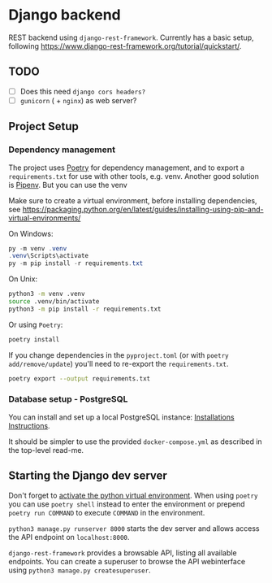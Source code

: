 # Django backend

REST backend using `django-rest-framework`.
Currently has a basic setup, following <https://www.django-rest-framework.org/tutorial/quickstart/>.

## TODO

- [ ] Does this need `django cors headers?`
- [ ] `gunicorn` ( + `nginx`) as web server?

## Project Setup

### Dependency management

The project uses [Poetry](https://python-poetry.org/) for dependency management, and to export a `requirements.txt` for use with other tools, e.g. venv. Another good solution is [Pipenv](https://pipenv.pypa.io/en/latest/). But you can use the venv

Make sure to create a virtual environment, before installing dependencies, see <https://packaging.python.org/en/latest/guides/installing-using-pip-and-virtual-environments/>

On Windows:
```powershell
py -m venv .venv
.venv\Scripts\activate
py -m pip install -r requirements.txt
```

On Unix:
``` sh
python3 -m venv .venv
source .venv/bin/activate
python3 -m pip install -r requirements.txt
```

Or using `Poetry`:

``` sh
poetry install
```

If you change dependencies in the `pyproject.toml` (or with `poetry add/remove/update`) you'll need to re-export the `requirements.txt`.
``` sh
poetry export --output requirements.txt
```

### Database setup - PostgreSQL

You can install and set up a local PostgreSQL instance: [Installations Instructions](https://www.postgresql.org/download/).

It should be simpler to use the provided `docker-compose.yml` as described in the top-level read-me.

## Starting the Django dev server

Don't forget to [activate the python virtual environment](https://packaging.python.org/en/latest/guides/installing-using-pip-and-virtual-environments/). When using `poetry` you can use `poetry shell` instead to enter the environment or prepend `poetry run COMMAND` to execute `COMMAND` in the environment.

`python3 manage.py runserver 8000` starts the dev server and allows access the API endpoint on `localhost:8000`.

`django-rest-framework` provides a browsable API, listing all available endpoints.
You can create a superuser to browse the API webinterface using `python3 manage.py createsuperuser`.
